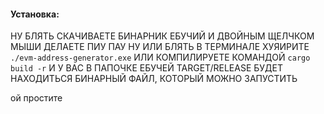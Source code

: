 #### Установка:
НУ БЛЯТЬ СКАЧИВАЕТЕ БИНАРНИК ЕБУЧИЙ И ДВОЙНЫМ ЩЕЛЧКОМ МЫШИ ДЕЛАЕТЕ ПИУ ПАУ НУ ИЛИ БЛЯТЬ В ТЕРМИНАЛЕ ХУЯИРИТЕ `./evm-address-generator.exe` ИЛИ КОМПИЛИРУЕТЕ КОМАНДОЙ `cargo build -r` И У ВАС В ПАПОЧКЕ ЕБУЧЕЙ TARGET/RELEASE БУДЕТ НАХОДИТЬСЯ БИНАРНЫЙ ФАЙЛ, КОТОРЫЙ МОЖНО ЗАПУСТИТЬ

ой простите
